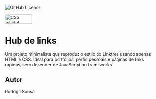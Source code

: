 ![GitHub License](https://img.shields.io/github/license/soy-soysa/linktree?style=flat)

<p>
    <a href="https://jigsaw.w3.org/css-validator/check/referer">
        <img style="border:0;width:88px;height:31px"
            src="https://jigsaw.w3.org/css-validator/images/vcss"
            alt="CSS válido!" />
    </a>
</p>

# Hub de links
Um projeto minimalista que reproduz o estilo do Linktree usando apenas HTML e CSS. Ideal para portfólios, perfis pessoais e páginas de links rápidas, sem depender de JavaScript ou frameworks.
## Autor
Rodrigo Sousa

